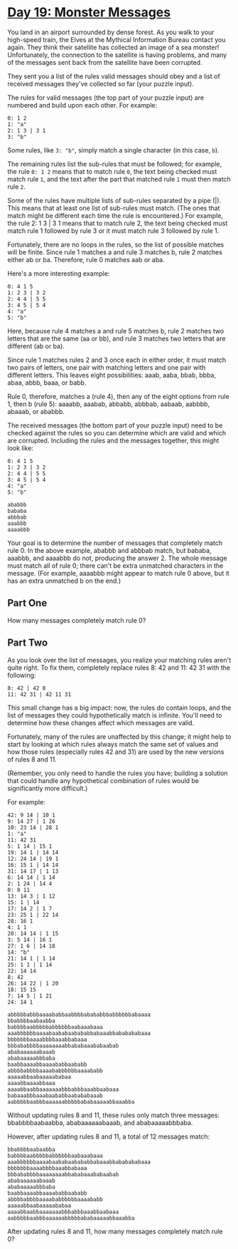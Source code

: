 # [Day 19: Monster Messages](https://adventofcode.com/2020/day/19)

You land in an airport surrounded by dense forest. As you walk to your high-speed train, the Elves at the Mythical Information Bureau contact you again. They think their satellite has collected an image of a sea monster! Unfortunately, the connection to the satellite is having problems, and many of the messages sent back from the satellite have been corrupted.

They sent you a list of the rules valid messages should obey and a list of received messages they've collected so far (your puzzle input).

The rules for valid messages (the top part of your puzzle input) are numbered and build upon each other. For example:

	0: 1 2
	1: "a"
	2: 1 3 | 3 1
	3: "b"

Some rules, like `3: "b"`, simply match a single character (in this case, `b`).

The remaining rules list the sub-rules that must be followed; for example, the rule `0: 1 2` means that to match rule `0`, the text being checked must match rule `1`, and the text after the part that matched rule `1` must then match rule `2`.

Some of the rules have multiple lists of sub-rules separated by a pipe (|). This means that at least one list of sub-rules must match. (The ones that match might be different each time the rule is encountered.) For example, the rule 2: 1 3 | 3 1 means that to match rule 2, the text being checked must match rule 1 followed by rule 3 or it must match rule 3 followed by rule 1.

Fortunately, there are no loops in the rules, so the list of possible matches will be finite. Since rule 1 matches a and rule 3 matches b, rule 2 matches either ab or ba. Therefore, rule 0 matches aab or aba.

Here's a more interesting example:

	0: 4 1 5
	1: 2 3 | 3 2
	2: 4 4 | 5 5
	3: 4 5 | 5 4
	4: "a"
	5: "b"

Here, because rule 4 matches a and rule 5 matches b, rule 2 matches two letters that are the same (aa or bb), and rule 3 matches two letters that are different (ab or ba).

Since rule 1 matches rules 2 and 3 once each in either order, it must match two pairs of letters, one pair with matching letters and one pair with different letters. This leaves eight possibilities: aaab, aaba, bbab, bbba, abaa, abbb, baaa, or babb.

Rule 0, therefore, matches a (rule 4), then any of the eight options from rule 1, then b (rule 5): aaaabb, aaabab, abbabb, abbbab, aabaab, aabbbb, abaaab, or ababbb.

The received messages (the bottom part of your puzzle input) need to be checked against the rules so you can determine which are valid and which are corrupted. Including the rules and the messages together, this might look like:

	0: 4 1 5
	1: 2 3 | 3 2
	2: 4 4 | 5 5
	3: 4 5 | 5 4
	4: "a"
	5: "b"

	ababbb
	bababa
	abbbab
	aaabbb
	aaaabbb

Your goal is to determine the number of messages that completely match rule 0. In the above example, ababbb and abbbab match, but bababa, aaabbb, and aaaabbb do not, producing the answer 2. The whole message must match all of rule 0; there can't be extra unmatched characters in the message. (For example, aaaabbb might appear to match rule 0 above, but it has an extra unmatched b on the end.)

## Part One

How many messages completely match rule 0?

## Part Two

As you look over the list of messages, you realize your matching rules aren't quite right. To fix them, completely replace rules 8: 42 and 11: 42 31 with the following:

	8: 42 | 42 8
	11: 42 31 | 42 11 31

This small change has a big impact: now, the rules do contain loops, and the list of messages they could hypothetically match is infinite. You'll need to determine how these changes affect which messages are valid.

Fortunately, many of the rules are unaffected by this change; it might help to start by looking at which rules always match the same set of values and how those rules (especially rules 42 and 31) are used by the new versions of rules 8 and 11.

(Remember, you only need to handle the rules you have; building a solution that could handle any hypothetical combination of rules would be significantly more difficult.)

For example:

	42: 9 14 | 10 1
	9: 14 27 | 1 26
	10: 23 14 | 28 1
	1: "a"
	11: 42 31
	5: 1 14 | 15 1
	19: 14 1 | 14 14
	12: 24 14 | 19 1
	16: 15 1 | 14 14
	31: 14 17 | 1 13
	6: 14 14 | 1 14
	2: 1 24 | 14 4
	0: 8 11
	13: 14 3 | 1 12
	15: 1 | 14
	17: 14 2 | 1 7
	23: 25 1 | 22 14
	28: 16 1
	4: 1 1
	20: 14 14 | 1 15
	3: 5 14 | 16 1
	27: 1 6 | 14 18
	14: "b"
	21: 14 1 | 1 14
	25: 1 1 | 1 14
	22: 14 14
	8: 42
	26: 14 22 | 1 20
	18: 15 15
	7: 14 5 | 1 21
	24: 14 1

	abbbbbabbbaaaababbaabbbbabababbbabbbbbbabaaaa
	bbabbbbaabaabba
	babbbbaabbbbbabbbbbbaabaaabaaa
	aaabbbbbbaaaabaababaabababbabaaabbababababaaa
	bbbbbbbaaaabbbbaaabbabaaa
	bbbababbbbaaaaaaaabbababaaababaabab
	ababaaaaaabaaab
	ababaaaaabbbaba
	baabbaaaabbaaaababbaababb
	abbbbabbbbaaaababbbbbbaaaababb
	aaaaabbaabaaaaababaa
	aaaabbaaaabbaaa
	aaaabbaabbaaaaaaabbbabbbaaabbaabaaa
	babaaabbbaaabaababbaabababaaab
	aabbbbbaabbbaaaaaabbbbbababaaaaabbaaabba

Without updating rules 8 and 11, these rules only match three messages: bbabbbbaabaabba, ababaaaaaabaaab, and ababaaaaabbbaba.

However, after updating rules 8 and 11, a total of 12 messages match:

	bbabbbbaabaabba
	babbbbaabbbbbabbbbbbaabaaabaaa
	aaabbbbbbaaaabaababaabababbabaaabbababababaaa
	bbbbbbbaaaabbbbaaabbabaaa
	bbbababbbbaaaaaaaabbababaaababaabab
	ababaaaaaabaaab
	ababaaaaabbbaba
	baabbaaaabbaaaababbaababb
	abbbbabbbbaaaababbbbbbaaaababb
	aaaaabbaabaaaaababaa
	aaaabbaabbaaaaaaabbbabbbaaabbaabaaa
	aabbbbbaabbbaaaaaabbbbbababaaaaabbaaabba

After updating rules 8 and 11, how many messages completely match rule 0?